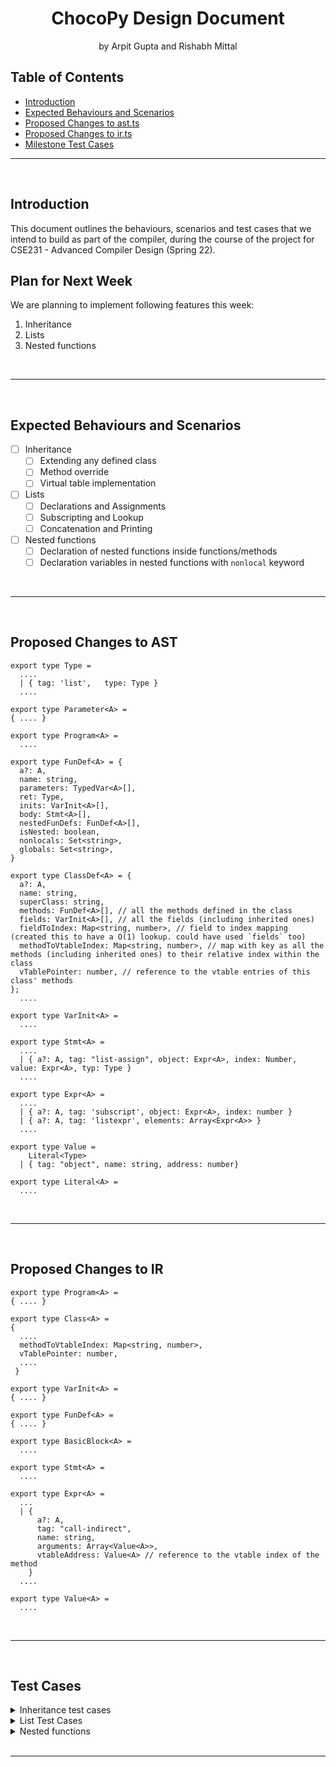 <!-- Markdown Template Credits: https://github.com/othneildrew/Best-README-Template/blob/master/README.md -->

<h1 align="center">
  <strong>ChocoPy Design Document</strong>
</h1>
<p align="center">
  by Arpit Gupta and Rishabh Mittal
</p>

<!-- DON'T EDIT THIS SECTION, INSTEAD RE-RUN doctoc TO UPDATE -->
## Table of Contents

- [Introduction](#introduction)
- [Expected Behaviours and Scenarios](#expected-behaviours-and-scenarios)
- [Proposed Changes to ast.ts](#proposed-changes-to-ast)
- [Proposed Changes to ir.ts](#proposed-changes-to-ir)
- [Milestone Test Cases](#test-cases)

<!-- END doctoc generated TOC please keep comment here to allow auto update -->
***
<br/>

## **Introduction**

This document outlines the behaviours, scenarios and test cases that we intend to build as part of the compiler, during the course of the project for CSE231 - Advanced Compiler Design (Spring 22).

## **Plan for Next Week**

We are planning to implement following features this week:

1. Inheritance
1. Lists
1. Nested functions

<br/>

***

<br/>

## **Expected Behaviours and Scenarios**

- [ ] Inheritance
  - [ ] Extending any defined class
  - [ ] Method override
  - [ ] Virtual table implementation
  
- [ ] Lists
  - [ ] Declarations and Assignments
  - [ ] Subscripting and Lookup
  - [ ] Concatenation and Printing

- [ ] Nested functions
  - [ ] Declaration of nested functions inside functions/methods
  - [ ] Declaration variables in nested functions with `nonlocal` keyword

<br/>

***

<br/>

## **Proposed Changes to AST**

```
export type Type =
  ....
  | { tag: 'list',   type: Type }
  ....

export type Parameter<A> = 
{ .... }

export type Program<A> = 
  ....

export type FunDef<A> = {
  a?: A,
  name: string,
  parameters: TypedVar<A>[],
  ret: Type,
  inits: VarInit<A>[],
  body: Stmt<A>[],
  nestedFunDefs: FunDef<A>[],
  isNested: boolean,
  nonlocals: Set<string>,
  globals: Set<string>,
}

export type ClassDef<A> = {
  a?: A,
  name: string,
  superClass: string,
  methods: FunDef<A>[], // all the methods defined in the class
  fields: VarInit<A>[], // all the fields (including inherited ones)
  fieldToIndex: Map<string, number>, // field to index mapping (created this to have a O(1) lookup. could have used `fields` too)
  methodToVtableIndex: Map<string, number>, // map with key as all the methods (including inherited ones) to their relative index within the class
  vTablePointer: number, // reference to the vtable entries of this class' methods
};
  ....

export type VarInit<A> =
  ....

export type Stmt<A> =
  ....
  | { a?: A, tag: "list-assign", object: Expr<A>, index: Number, value: Expr<A>, typ: Type }
  ....

export type Expr<A> =
  ....
  | { a?: A, tag: 'subscript', object: Expr<A>, index: number }  
  | { a?: A, tag: 'listexpr', elements: Array<Expr<A>> }
  ....

export type Value =
    Literal<Type>
  | { tag: "object", name: string, address: number}

export type Literal<A> =
  ....

```

<br/>

***

<br/>

## **Proposed Changes to IR**

```
export type Program<A> = 
{ .... }

export type Class<A> = 
{
  ....
  methodToVtableIndex: Map<string, number>,
  vTablePointer: number,
  ....
 }

export type VarInit<A> = 
{ .... }

export type FunDef<A> = 
{ .... }

export type BasicBlock<A> = 
  ....

export type Stmt<A> =
  ....

export type Expr<A> =
  ...
  | {
      a?: A,
      tag: "call-indirect",
      name: string,
      arguments: Array<Value<A>>,
      vtableAddress: Value<A> // reference to the vtable index of the method
    } 
  ....

export type Value<A> = 
  ....

```


<br/>

***

<br/>

## **Test Cases**

<details>

  <summary> Inheritance test cases </summary>
  <br/>

  - **Extending a class** - overriding methods
  ```
  class List(object):
    def sum(self : List) -> int:
      return 1 // 0 

  class Empty(List):
    def sum(self : Empty) -> int:
      return 0

  l : List = None
  l = Empty()
  print(l.sum())
  ```
  > The above program must print `0`

  <br/>

  - **Overriding fields**
  ```
  class Animal(object):
    legs: int = 0

  class Human(Animal):
    pass

  human : Animal = None
  human = Human()
  print(human.legs)
  ```
  > The above program must print `0`

  <br/>

  - **Overriding methods** - overriding constructor
  ```
  class Animal(object):
    legs: int = 0

  class Human(Animal):
    def __init__(self: Human):
      self.legs = 2

  human : Animal = None
  human = Human()
  print(human.legs)
  ```
  > The above program must print `2`

  <br/>

  - **Overriding fields**
  ```
  class Animal(object):
    legs: int = 0

  class Human(Animal):
    legs: int = 2
  ```
  > The above program must throw a `TYPE ERROR` because overriding a field is not allowed in ChocoPy

  <br/>

  - **Overriding fields** - accessing inherited and private field
  ```
  class Animal(object):
    brain: int = 1
    legs: int = 0

  class Human(Animal):
    hands: int = 2
    def __init__(self: Human):
      self.legs = 2
    
  human: Animal = None
  human = Human()
  print(human.brain)
  print(human.hands)
  ```
  > The above program must print `1\n2`

  <br/>

  - **Accessing parent's method**
  ```
  class Animal(object):
    brain: int = 1
    legs: int = 0

    def getLegs(self: Animal) -> int:
      return self.legs

  class Human(Animal):
    hands: int = 2
    def __init__(self: Human):
      self.legs = 2
    
  human: Animal = None
  human = Human()
  print(human.getLegs())
  ```

  > The above program must print `2`

  <br/>

  - **Accessing overridden method**
  ```
  class Animal(object):
    brain: int = 1
    legs: int = 0

    def getLegs(self: Animal) -> int:
      return self.legs
    
    def walk(self: Animal) -> int:
      return 1 // 0

  class Human(Animal):
    hands: int = 2
    def __init__(self: Human):
      self.legs = 2
    
    def walk(self: Human) -> int:
      return 1
    
  human: Animal = None
  human = Human()
  print(human.walk())
  ```

  > The above program must print `1`

  - **Linked list example**
  ```
  class List(object):
    def sum(self : List) -> int:
      return 1 // 0 

  class Empty(List):
    def sum(self : Empty) -> int:
      return 0

  class Link(List):
    val : int = 0
    next : List = None
    def sum(self : Link) -> int:
      return self.val + self.next.sum()
    def new(self : Link, val : int, next : List) -> Link:
      self.val = val
      self.next = next
      return self

  l : List = None
  l = Link().new(5, Link().new(13, Empty()))
  print(l.sum())
  ```
  > The above program must print `18`

  <br/>

</details>

<details>
  <summary> List Test Cases </summary>

  <br/>

  - **List Declaration and Assignment** - of primitive Data Type
  ```
  myList : [[int]] = None
  myList = [[1, 2], [3, 4], [5], [6, 7, 8, 9]]

  print(myList[3][3])
  ```
  > The above program must compile successfully, and print `9`

  <br/>

  - **List Declaration and Assignment** - of unknown Data Type
  ```
  myList : [[cls]] = None
  myList = [[1, 2], [3, 4], [5], [6, 7, 8, 9]]

  print(myList[3][3])
  ```
  > The above program must return a `TYPE ERROR`

  <br/>

  - **List Declaration and Assignment** - of incompatible Data Type
  ```
  myList : [bool] = None
  myList = [True, False, True, 1]

  print(myList[0])
  ```
  > The above program must return a `TYPE ERROR`

  <br/>

  - **List Subscripting** - valid index
  ```
  myList : [int] = None
  myList = [99, 88, 77, 66, 55]

  print(myList[2])
  ```
  > The above program must compile successfully, and print `77`

  <br/>

  - **List Subscripting** - index out of bounds
  ```
  myList : [int] = None
  myList = [99, 88, 77, 66, 55]

  print(myList[20])
  ```
  > The above program must return a `RUNTIME ERROR`

  <br/>

  - **List Concatenation** - compatible list types
  ```
  myList1 : [int] = None
  myList2 : [int] = None
  myList3 : [int] = None

  myList1 = [1, 2, 3]
  myList2 = [4, 5, 6]
  myList3 = myList1 + myList2

  print(myList1[3])
  ```
  > The above program must compile successfully, and print `4`

  <br/>

  - **List Concatenation** - incompatible list types
  ```
  myList1 : [int] = None
  myList2 : [bool] = None
  myList3 : [int] = None

  myList1 = [1, 2, 3]
  myList2 = [True, False, True]
  myList3 = myList1 + myList2

  print(myList1[3])
  ```
  > The above program must return a `TYPE ERROR`

  <br/>

</details>

<details>
<summary> Nested functions </summary>
<br/>

  - **Singly nested function** - basic test case
  ```
  def f(x: int) -> int:
    def g(y: int) -> int:
      return x + y
    return g(2)
  print(f(1))
  ```
  > The above program must print `3`

<br/>

   - **Calling the nested function twice**
   ```
    def f(x: int) -> int:
      def g(y: int) -> int:
        return x + y
      return g(10) + g(7)
    print(f(6))
  ```
  > The above program must print "29"

  - **More than 1 nested function**
  ```
  def f(x: int) -> int:
    def g(y: int) -> int:
      return x + y
    def h(z: int) -> int:
      return x + z
    return g(10) + h(7)
  print(f(6))
  ```
  > The above program must print `29`

  - **Multiple nested functions - one calling the other one**
  ```
  def f(x: int) -> int:
    def g(y: int) -> int:
      return x + y
    def h(z: int) -> int:
      return g(z + x) + 11
    return g(10) + h(7)
  print(f(6))
  ```
  > The above program must print `46`

  - **Recursion in nested functions**
  ```
  def f(x: int) -> int:
    def factorial(n: int) -> int:
      if n <= 1:
        return 1
      return n * factorial(n - 1)
    return factorial(x)
  print(f(5))
  ```
  > The above program must print `120`

  - **nested_functions_with_if_statements**
  ```
  def f(x : int) -> int:
    def g(y : int) -> int:
      if y > 10:
        return h(y + n)
      else:
        return x
    def h(z : int) -> int:
      n : int = 0
      n = 100 + z
      return x + n
    n : int = 0
    n = 500
    return g(15) + g(7)
  print(f(6))
  ```
  > The above program must print `627`

  - **Incorrect return type in nested function** - function signature returns `int`, but body returns `None`
  ```
  def f(x: int) -> int:
    def g(y: int) -> int:
      return
  return g(2)
  ```
  > The above program must throw a `TYPE ERROR`

  - **Incorrect type in nested function** - function signature returns `None`, but body returns `int`
  ```
  def f(x: int) -> int:
    def g(y: int):
      return y
    return g(2)
  ```
  > The above program must throw a `TYPE ERROR`

  - **nonlocal keyword overrides local variable** - overrides parameter
  ```
  def fun(a:A ):
    def f(x: int):
      nonlocal x
      pass
    pass
  ```
  > The above program must throw a `TYPE ERROR`

  - **nonlocal keyword overrides local variable** - overrides local variable
  ```
  def fun(a:A ):
    def f(x: int):
      z: int = 2
      nonlocal z
      pass
    pass
  ```
  > The above program must throw a `TYPE ERROR`

- **nonlocal keyword tests**
  ```
  def f(x: int) -> int:
    def g(y: int) -> int:
      nonlocal x
      x = x + y
      return x
    return g(2) + x
  print(f(7))
  ```
  > The above program must print `18`

  - **nonlocal_keyword_triple_nested_functions**
  ```
  def f(x : int) -> int:
    def g(z: int):
        def h(y: int):
            nonlocal x
            nonlocal z
            x = 4
            return
        h(z)
        return
    g(1)
    return x
  print(f(1))
  ```
  > The above program must print `4`

</details>

<br/>

***
